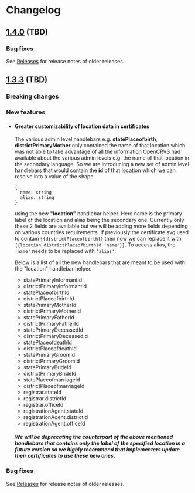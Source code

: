 # Changelog

## [1.4.0](https://github.com/opencrvs/opencrvs-core/compare/v1.3.3...v1.4.0) (TBD)
### Bug fixes

See [Releases](https://github.com/opencrvs/opencrvs-core/releases) for release notes of older releases.

## [1.3.3](https://github.com/opencrvs/opencrvs-farajaland/compare/v1.3.2...v1.3.3) (TBD)

### Breaking changes

### New features

- #### Greater customizability of location data in certificates
    The various admin level handlebars e.g. **statePlaceofbirth**,
    **districtPrimaryMother** only contained the name of that location which was
    not able to take advantage of all the information OpenCRVS had available
    about the various admin levels e.g. the name of that location in the
    secondary language. So we are introducing a new set of admin level
    handlebars that would contain the **id** of that location which we can
    resolve into a value of the shape
    ```
    {
      name: string
      alias: string
    }
    ```
    using the new **"location"** handlebar helper. Here name is the primary
    label of the location and alias being the secondary one. Currently only
    these 2 fields are available but we will be adding more fields depending on
    various countries requirements. If previously the certificate svg used to
    contain `{{districtPlaceofbirth}}` then now we can replace it with
    `{{location districtPlaceofbirthId 'name'}}`. To access alias, the `'name'`
    needs to be replaced with `'alias'`.

    Below is a list of all the new handlebars that are meant to be used with the
    "location" handlebar helper.

    - statePrimaryInformantId
    - districtPrimaryInformantId
    - statePlaceofbirthId
    - districtPlaceofbirthId
    - statePrimaryMotherId
    - districtPrimaryMotherId
    - statePrimaryFatherId
    - districtPrimaryFatherId
    - statePrimaryDeceasedId
    - districtPrimaryDeceasedId
    - statePlaceofdeathId
    - districtPlaceofdeathId
    - statePrimaryGroomId
    - districtPrimaryGroomId
    - statePrimaryBrideId
    - districtPrimaryBrideId
    - statePlaceofmarriageId
    - districtPlaceofmarriageId
    - registrar.stateId
    - registrar.districtId
    - registrar.officeId
    - registrationAgent.stateId
    - registrationAgent.districtId
    - registrationAgent.officeId

    ##### We will be deprecating the counterpart of the above mentioned handlebars that contains only the label of the specified location in a future version so we highly recommend that implementers update their certificates to use these new ones.

### Bug fixes

See [Releases](https://github.com/opencrvs/opencrvs-farajaland/releases) for release notes of older releases.

